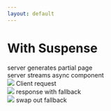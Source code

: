```yaml
---
layout: default
---
```

<h1 class="h1-small">With Suspense</h1>

<div class="grid h-[400px] grid-rows-[1fr_min-content]">

<div class="grid grid-cols-[1fr_8fr_1fr_14fr_1fr] ">
    <div ></div>
    <div v-click="2" class="grid grid-cols-2 overflow-visible h-[80px] overflow-visible">
        <span class="text-xl text-right mt-4 mr--16">server generates partial page</span>
        <div class="grid grid-rows-2 h-[150px] mr--24">
            <Icon name="Rabbit" size={24} strokeWidth={5} />
            <Icon name="Redo" size={24} strokeWidth={5} />
        </div>
    </div>
    <div></div>
    <div v-click="4" class="grid grid-cols-2 overflow-visible h-[80px] overflow-visible">
        <span class="text-xl text-right mt-4 mr-14">server streams async component</span>
        <div class="grid grid-rows-2 h-[150px] ml--62">
            <Icon name="Snail" size={24} strokeWidth={5} />
            <Icon name="Redo" size={24} strokeWidth={5} />
        </div>
    </div>
    <div></div>
</div>


<div class="grid grid-cols-3 gap-4 ">

<div v-click="1" class="flex flex-col items-center justify-center gap-8">
    <img class="w-full self-center max-w-none" src="/icons/suspense-none.svg" />
    <span class="text-center text-2xl font-bold">Client request</span>
</div>


<div v-click="3" class="flex flex-col items-center justify-center gap-8">
    <img class="w-full self-center max-w-none" src="/icons/suspense-partial.svg" />
    <span class="text-center text-2xl font-bold">response with fallback</span>
</div>



<div v-click="5" class="flex flex-col items-center justify-center gap-8">
    <img class="w-full self-center max-w-none" src="/icons/suspense-full.svg" />
    <span class="text-center text-2xl font-bold">swap out fallback</span>
</div>
</div>

</div>

